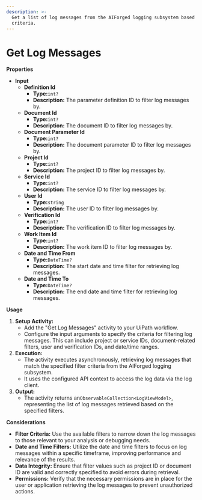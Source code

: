 ```yaml
---
description: >-
  Get a list of log messages from the AIForged logging subsystem based on filter
  criteria.
---
```


# Get Log Messages

**Properties**

* **Input**
  * **Definition Id**
    * **Type:**`int?`
    * **Description:** The parameter definition ID to filter log messages by.
  * **Document Id**
    * **Type:**`int?`
    * **Description:** The document ID to filter log messages by.
  * **Document Parameter Id**
    * **Type:**`int?`
    * **Description:** The document parameter ID to filter log messages by.
  * **Project Id**
    * **Type:**`int?`
    * **Description:** The project ID to filter log messages by.
  * **Service Id**
    * **Type:**`int?`
    * **Description:** The service ID to filter log messages by.
  * **User Id**
    * **Type:**`string`
    * **Description:** The user ID to filter log messages by.
  * **Verification Id**
    * **Type:**`int?`
    * **Description:** The verification ID to filter log messages by.
  * **Work Item Id**
    * **Type:**`int?`
    * **Description:** The work item ID to filter log messages by.
  * **Date and Time From**
    * **Type:**`DateTime?`
    * **Description:** The start date and time filter for retrieving log messages.
  * **Date and Time To**
    * **Type:**`DateTime?`
    * **Description:** The end date and time filter for retrieving log messages.

**Usage**

1. **Setup Activity:**
   * Add the "Get Log Messages" activity to your UiPath workflow.
   * Configure the input arguments to specify the criteria for filtering log messages. This can include project or service IDs, document-related filters, user and verification IDs, and date/time ranges.
2. **Execution:**
   * The activity executes asynchronously, retrieving log messages that match the specified filter criteria from the AIForged logging subsystem.
   * It uses the configured API context to access the log data via the log client.
3. **Output:**
   * The activity returns an`ObservableCollection<LogViewModel>`, representing the list of log messages retrieved based on the specified filters.

**Considerations**

* **Filter Criteria:** Use the available filters to narrow down the log messages to those relevant to your analysis or debugging needs.
* **Date and Time Filters:** Utilize the date and time filters to focus on log messages within a specific timeframe, improving performance and relevance of the results.
* **Data Integrity:** Ensure that filter values such as project ID or document ID are valid and correctly specified to avoid errors during retrieval.
* **Permissions:** Verify that the necessary permissions are in place for the user or application retrieving the log messages to prevent unauthorized actions.

